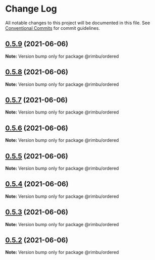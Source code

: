 # Change Log

All notable changes to this project will be documented in this file.
See [Conventional Commits](https://conventionalcommits.org) for commit guidelines.

## [0.5.9](https://github.com/rimbu-org/rimbu/compare/@rimbu/ordered@0.5.8...@rimbu/ordered@0.5.9) (2021-06-06)

**Note:** Version bump only for package @rimbu/ordered





## [0.5.8](https://github.com/rimbu-org/rimbu/compare/@rimbu/ordered@0.5.7...@rimbu/ordered@0.5.8) (2021-06-06)

**Note:** Version bump only for package @rimbu/ordered





## [0.5.7](https://github.com/rimbu-org/rimbu/compare/@rimbu/ordered@0.5.6...@rimbu/ordered@0.5.7) (2021-06-06)

**Note:** Version bump only for package @rimbu/ordered





## [0.5.6](https://github.com/rimbu-org/rimbu/compare/@rimbu/ordered@0.5.5...@rimbu/ordered@0.5.6) (2021-06-06)

**Note:** Version bump only for package @rimbu/ordered





## [0.5.5](https://github.com/rimbu-org/rimbu/compare/@rimbu/ordered@0.5.4...@rimbu/ordered@0.5.5) (2021-06-06)

**Note:** Version bump only for package @rimbu/ordered





## [0.5.4](https://github.com/rimbu-org/rimbu/compare/@rimbu/ordered@0.5.3...@rimbu/ordered@0.5.4) (2021-06-06)

**Note:** Version bump only for package @rimbu/ordered





## [0.5.3](https://github.com/rimbu-org/rimbu/compare/@rimbu/ordered@0.5.2...@rimbu/ordered@0.5.3) (2021-06-06)

**Note:** Version bump only for package @rimbu/ordered





## [0.5.2](https://github.com/rimbu-org/rimbu/compare/@rimbu/ordered@0.5.1...@rimbu/ordered@0.5.2) (2021-06-06)

**Note:** Version bump only for package @rimbu/ordered
